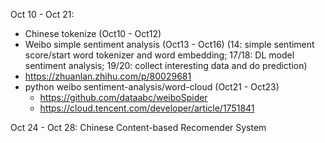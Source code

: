 Oct 10 - Oct 21: 
- Chinese tokenize (Oct10 - Oct12)
- Weibo simple sentiment analysis (Oct13 - Oct16) (14: simple sentiment score/start word tokenizer and word embedding; 17/18: DL model sentiment analysis; 19/20: collect interesting data and do prediction)
 - https://zhuanlan.zhihu.com/p/80029681
- python weibo sentiment-analysis/word-cloud (Oct21 - Oct23)
  - https://github.com/dataabc/weiboSpider
  - https://cloud.tencent.com/developer/article/1751841 

Oct 24 - Oct 28: Chinese Content-based Recomender System
